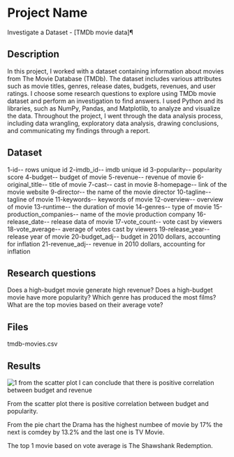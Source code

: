 # Project Name
Investigate a Dataset - [TMDb movie data]¶
## Description
In this project, I worked with a dataset containing information about movies from The Movie Database (TMDb). The dataset includes various attributes such as movie titles, genres, release dates, budgets, revenues, and user ratings.
I choose some research questions to explore using TMDb movie dataset and perform an investigation to find answers. I used Python and its libraries, such as NumPy, Pandas, and Matplotlib, to analyze and visualize the data.
Throughout the project,  I went through the data analysis process, including data wrangling, exploratory data analysis, drawing conclusions, and communicating my findings through a report.
## Dataset 
1-id-- rows unique id
2-imdb_id-- imdb unique id
3-popularity-- popularity score
4-budget-- budget of movie
5-revenue-- revenue of movie
6-original_title-- title of movie
7-cast-- cast in movie
8-homepage-- link of the movie website
9-director-- the name of the movie director
10-tagline-- tagline of movie
11-keywords-- keywords of movie
12-overview-- overview of movie
13-runtime-- the duration of movie
14-genres-- type of movie
15-production_companies-- name of the movie production company
16-release_date-- release data of movie
17-vote_count-- vote cast by viewers
18-vote_average-- average of votes cast by viewers
19-release_year-- release year of movie
20-budget_adj-- budget in 2010 dollars, accounting for inflation
21-revenue_adj-- revenue in 2010 dollars, accounting for inflation
## Research questions
Does a high-budget movie generate high revenue?
Does a high-budget movie have more popularity?
Which genre has produced the most films?
What are the top movies based on their average vote?
## Files
tmdb-movies.csv
## Results
![1](https://github.com/SaraAlqt/Investigate_Dataset/assets/141185254/7966b79f-86b8-4974-ae65-7c9ed8f0f8bb)
from the scatter plot I can conclude that there is positive correlation between budget and revenue

From the scatter plot there is positive correlation between budget and popularity.

From the pie chart the Drama has the highest numbee of movie by 17% the next is comdey by 13.2% and the last one is TV Movie.

The top 1 movie based on vote average is The Shawshank Redemption.
